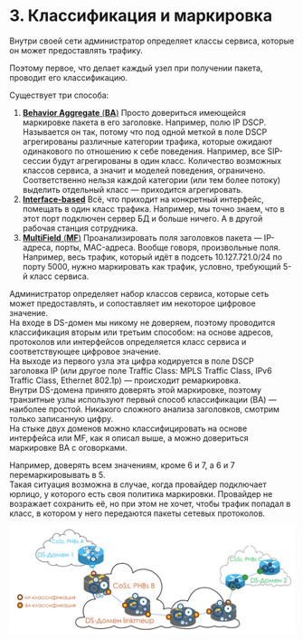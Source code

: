 # 3. Классификация и маркировка

Внутри своей сети администратор определяет классы сервиса, которые он может предоставлять трафику.

Поэтому первое, что делает каждый узел при получении пакета, проводит его классификацию.

Существует три способа:

1. [**Behavior Aggregate** \(**BA**\)](behavior-aggregate.md) Просто довериться имеющейся маркировке пакета в его заголовке. Например, полю IP DSCP. Называется он так, потому что под одной меткой в поле DSCP агрегированы различные категории трафика, которые ожидают одинакового по отношению к себе поведения. Например, все SIP-сессии будут агрегированы в один класс. Количество возможных классов сервиса, а значит и моделей поведения, ограничено. Соответственно нельзя каждой категории \(или тем более потоку\) выделить отдельный класс — приходится агрегировать.
2. [**Interface-based**](interface-based.md) Всё, что приходит на конкретный интерфейс, помещать в один класс трафика. Например, мы точно знаем, что в этот порт подключен сервер БД и больше ничего. А в другой рабочая станция сотрудника.
3. [**MultiField** \(**MF**\)](multi-field.md) Проанализировать поля заголовков пакета — IP-адреса, порты, MAC-адреса. Вообще говоря, произвольные поля. Например, весь трафик, который идёт в подсеть 10.127.721.0/24 по порту 5000, нужно маркировать как трафик, условно, требующий 5-й класс сервиса.

Администратор определяет набор классов сервиса, которые сеть может предоставлять, и сопоставляет им некоторое цифровое значение.  
На входе в DS-домен мы никому не доверяем, поэтому проводится классификация вторым или третьим способом: на основе адресов, протоколов или интерфейсов определяется класс сервиса и соответствующее цифровое значение.  
На выходе из первого узла эта цифра кодируется в поле DSCP заголовка IP \(или другое поле Traffic Class: MPLS Traffic Class, IPv6 Traffic Class, Ethernet 802.1p\) — происходит ремаркировка.  
Внутри DS-домена принято доверять этой маркировке, поэтому транзитные узлы используют первый способ классификации \(BA\) — наиболее простой. Никакого сложного анализа заголовков, смотрим только записанную цифру.  
На стыке двух доменов можно классифицировать на основе интерфейса или MF, как я описал выше, а можно довериться маркировке BA с оговорками.

Например, доверять всем значениям, кроме 6 и 7, а 6 и 7 перемаркировывать в 5.  
Такая ситуация возможна в случае, когда провайдер подключает юрлицо, у которого есть своя политика маркировки. Провайдер не возражает сохранить её, но при этом не хочет, чтобы трафик попадал в класс, в котором у него передаются пакеты сетевых протоколов.

![](../../.gitbook/assets/image-23.png)

